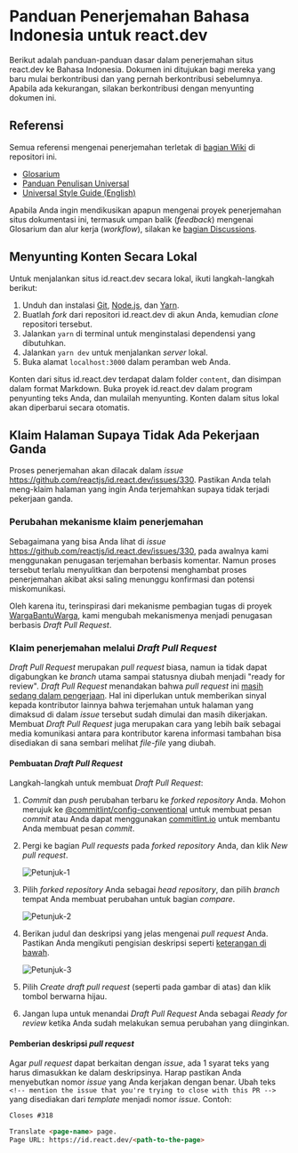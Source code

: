 # Panduan Penerjemahan Bahasa Indonesia untuk react.dev

Berikut adalah panduan-panduan dasar dalam penerjemahan situs react.dev ke Bahasa Indonesia. Dokumen ini ditujukan bagi mereka yang baru mulai berkontribusi dan yang pernah berkontribusi sebelumnya. Apabila ada kekurangan, silakan berkontribusi dengan menyunting dokumen ini.

## Referensi

Semua referensi mengenai penerjemahan terletak di [bagian Wiki](https://github.com/reactjs/id.react.dev/wiki) di repositori ini.

- [Glosarium](https://github.com/reactjs/id.react.dev/wiki/Glosarium)
- [Panduan Penulisan Universal](https://github.com/reactjs/id.react.dev/wiki/Panduan-Penulisan-Universal)
- [Universal Style Guide (English)](https://github.com/reactjs/id.react.dev/wiki/Universal-Style-Guide)

Apabila Anda ingin mendikusikan apapun mengenai proyek penerjemahan situs dokumentasi ini, termasuk umpan balik (*feedback*) mengenai Glosarium dan alur kerja (*workflow*), silakan ke [bagian Discussions](https://github.com/reactjs/id.react.dev/discussions).

## Menyunting Konten Secara Lokal

Untuk menjalankan situs id.react.dev secara lokal, ikuti langkah-langkah berikut:

1. Unduh dan instalasi [Git](https://git-scm.com/), [Node.js](https://nodejs.org/en/), dan [Yarn](https://yarnpkg.com/en/).
2. Buatlah *fork* dari repositori id.react.dev di akun Anda, kemudian *clone* repositori tersebut.
3. Jalankan `yarn` di terminal untuk menginstalasi dependensi yang dibutuhkan.
4. Jalankan `yarn dev` untuk menjalankan *server* lokal.
5. Buka alamat `localhost:3000` dalam peramban web Anda.

Konten dari situs id.react.dev terdapat dalam folder `content`, dan disimpan dalam format Markdown. Buka proyek id.react.dev dalam program penyunting teks Anda, dan mulailah menyunting. Konten dalam situs lokal akan diperbarui secara otomatis.

## Klaim Halaman Supaya Tidak Ada Pekerjaan Ganda

Proses penerjemahan akan dilacak dalam *issue* https://github.com/reactjs/id.react.dev/issues/330. Pastikan Anda telah meng-klaim halaman yang ingin Anda terjemahkan supaya tidak terjadi pekerjaan ganda.

### Perubahan mekanisme klaim penerjemahan

Sebagaimana yang bisa Anda lihat di *issue* https://github.com/reactjs/id.react.dev/issues/330, pada awalnya kami menggunakan penugasan terjemahan berbasis komentar. Namun proses tersebut terlalu menyulitkan dan berpotensi menghambat proses penerjemahan akibat aksi saling menunggu konfirmasi dan potensi miskomunikasi.

Oleh karena itu, terinspirasi dari mekanisme pembagian tugas di proyek [WargaBantuWarga](https://github.com/kawalcovid19/wargabantuwarga.com/blob/main/CONTRIBUTING.md#issue-assignment--communication), kami mengubah mekanismenya menjadi penugasan berbasis *Draft Pull Request*.

### Klaim penerjemahan melalui *Draft Pull Request*

*Draft Pull Request* merupakan *pull request* biasa, namun ia tidak dapat
digabungkan ke *branch* utama sampai statusnya diubah menjadi "ready for
review". *Draft Pull Request* menandakan bahwa *pull request* ini [masih sedang dalam pengerjaan](https://docs.github.com/en/github/collaborating-with-pull-requests/proposing-changes-to-your-work-with-pull-requests/changing-the-stage-of-a-pull-request).
Hal ini diperlukan untuk memberikan sinyal kepada kontributor lainnya bahwa
terjemahan untuk halaman yang dimaksud di dalam *issue* tersebut sudah dimulai dan masih dikerjakan. Membuat *Draft Pull Request* juga merupakan cara yang lebih baik sebagai media komunikasi antara para kontributor karena informasi tambahan bisa disediakan di sana sembari melihat *file-file* yang diubah.

#### Pembuatan _Draft Pull Request_

Langkah-langkah untuk membuat _Draft Pull Request_:

1. _Commit_ dan _push_ perubahan terbaru ke _forked repository_ Anda. Mohon merujuk ke [@commitlint/config-conventional](https://github.com/conventional-changelog/commitlint/tree/master/@commitlint/config-conventional) untuk membuat pesan _commit_ atau Anda dapat menggunakan [commitlint.io](https://commitlint.io/) untuk membantu Anda membuat pesan _commit_.
2. Pergi ke bagian _Pull requests_ pada _forked repository_ Anda, dan klik _New pull request_.

   ![Petunjuk-1](https://user-images.githubusercontent.com/46013258/126284390-c2bd1aa6-fdc2-4aa6-a945-031f02db038e.png)

3. Pilih _forked repository_ Anda sebagai _head repository_, dan pilih _branch_ tempat Anda membuat perubahan untuk bagian _compare_.

   ![Petunjuk-2](https://user-images.githubusercontent.com/46013258/126285036-27b49325-62a2-4a6c-b216-5bae261788da.png)

4. Berikan judul dan deskripsi yang jelas mengenai _pull request_ Anda.
   Pastikan Anda mengikuti pengisian deskripsi seperti [keterangan di
   bawah](#pemberian-deskripsi-pull-request).

   ![Petunjuk-3](https://user-images.githubusercontent.com/46013258/126286179-04341e30-1224-49cb-9b9a-3c3aee99c308.png)

5. Pilih _Create draft pull request_ (seperti pada gambar di atas) dan klik tombol berwarna hijau.
6. Jangan lupa untuk menandai _Draft Pull Request_ Anda sebagai _Ready for review_ ketika Anda sudah melakukan semua perubahan yang diinginkan.

#### Pemberian deskripsi _pull request_

Agar _pull request_ dapat berkaitan dengan _issue_, ada 1 syarat teks yang
harus dimasukkan ke dalam deskripsinya. Harap pastikan Anda menyebutkan nomor
_issue_ yang Anda kerjakan dengan benar. Ubah teks `<!-- mention the issue that you're trying to close with this PR -->` yang disediakan dari _template_
menjadi nomor _issue_. Contoh:

```markdown
Closes #318

Translate <page-name> page.
Page URL: https://id.react.dev/<path-to-the-page>
```
